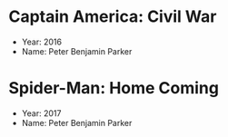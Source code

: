 # Captain America: Civil War

- Year: 2016
- Name: Peter Benjamin Parker

# Spider-Man: Home Coming

- Year: 2017
- Name: Peter Benjamin Parker
